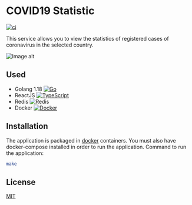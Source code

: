 # COVID19 Statistic

[![ci](https://github.com/pmokeev/covid-statistic/actions/workflows/ci.yml/badge.svg?branch=master)](https://github.com/pmokeev/covid-statistic/actions/workflows/ci.yml)

This service allows you to view the statistics of registered cases of coronavirus in the selected country.

![Image alt](https://i.yapx.ru/RVnUE.png)

## Used

- Golang 1.18 [![Go](https://img.shields.io/badge/--00ADD8?logo=go&logoColor=ffffff)](https://golang.org/)
- ReactJS [![TypeScript](https://img.shields.io/badge/--3178C6?logo=typescript&logoColor=ffffff)](https://www.typescriptlang.org/)
- Redis ![Redis](https://img.shields.io/badge/redis-%23DD0031.svg?style=for-the-badge&logo=redis&logoColor=white)
- Docker [![Docker](https://badgen.net/badge/icon/docker?icon=docker&label)](https://https://docker.com/)

## Installation

The application is packaged in [docker](https://www.docker.com/) containers. You must also have docker-compose installed in order to run the application. Command to run the application:

```bash
make
```

## License
[MIT](https://choosealicense.com/licenses/mit/)